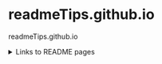 # readmeTips.github.io
readmeTips.github.io

<details>
<summary>Links to README pages</summary>

Wikipedia [README ]( https://en.wikipedia.org/wiki/README )



</details>


<!--
<details>
<summary>summary</summary>
aaa bbb ccc

</details>
-->
